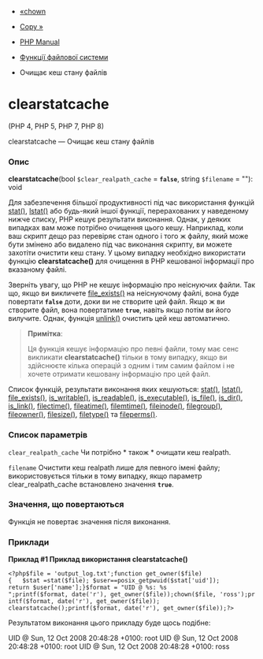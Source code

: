 - [«chown](function.chown.md)
- [Copy »](function.copy.md)

- [PHP Manual](index.md)
- [Функції файлової системи](ref.filesystem.md)
- Очищає кеш стану файлів

# clearstatcache

(PHP 4, PHP 5, PHP 7, PHP 8)

clearstatcache — Очищає кеш стану файлів

### Опис

**clearstatcache**(bool `$clear_realpath_cache` = **`false`**, string
`$filename` = ""): void

Для забезпечення більшої продуктивності під час використання функцій
[stat()](function.stat.md), [lstat()](function.lstat.md) або будь-який
іншої функції, перерахованих у наведеному нижче списку, PHP кешує
результати виконання. Однак, у деяких випадках вам може
потрібно очищення цього кешу. Наприклад, коли ваш скрипт дещо
раз перевіряє стан одного і того ж файлу, який може бути
змінено або видалено під час виконання скрипту, ви можете захотіти
очистити кеш стану. У цьому випадку необхідно використати функцію
**clearstatcache()** для очищення в PHP кешованої інформації про
вказаному файлі.

Зверніть увагу, що PHP не кешує інформацію про неіснуючих
файли. Так що, якщо ви викличете
[file_exists()](function.file-exists.md) на неіснуючому файлі, вона
буде повертати **`false`** доти, доки ви не створите цей файл.
Якщо ж ви створите файл, вона повертатиме **`true`**, навіть якщо
потім ви його вилучите. Однак, функція [unlink()](function.unlink.md)
очистить цей кеш автоматично.

> **Примітка**:
>
> Ця функція кешує інформацію про певні файли, тому
> має сенс викликати **clearstatcache()** тільки в тому випадку, якщо ви
> здійснюєте кілька операцій з одним і тим самим файлом і не хочете
> отримати кешовану інформацію про цей файл.

Список функцій, результати виконання яких кешуються:
[stat()](function.stat.md), [lstat()](function.lstat.md),
[file_exists()](function.file-exists.md),
[is_writable()](function.is-writable.md),
[is_readable()](function.is-readable.md),
[is_executable()](function.is-executable.md),
[is_file()](function.is-file.md), [is_dir()](function.is-dir.md),
[is_link()](function.is-link.md),
[filectime()](function.filectime.md),
[fileatime()](function.fileatime.md),
[filemtime()](function.filemtime.md),
[fileinode()](function.fileinode.md),
[filegroup()](function.filegroup.md),
[fileowner()](function.fileowner.md),
[filesize()](function.filesize.md),
[filetype()](function.filetype.md) та
[fileperms()](function.fileperms.md).

### Список параметрів

`clear_realpath_cache`
Чи потрібно * також * очищати кеш realpath.

`filename`
Очистити кеш realpath лише для певного імені файлу; використовується
тільки в тому випадку, якщо параметр clear_realpath_cache встановлено
значення **`true`**.

### Значення, що повертаються

Функція не повертає значення після виконання.

### Приклади

**Приклад #1 Приклад використання **clearstatcache()****

` <?php$file = 'output_log.txt';function get_owner($file){   $stat =stat($file); $user==posix_getpwuid($stat['uid']); return $user['name'];}$format = "UID @ %s: %s
";printf($format, date('r'), get_owner($file));chown($file, 'ross');printf($format, date('r'), get_owner($file)); clearstatcache();printf($format, date('r'), get_owner($file));?> `

Результатом виконання цього прикладу буде щось подібне:

UID @ Sun, 12 Oct 2008 20:48:28 +0100: root
UID @ Sun, 12 Oct 2008 20:48:28 +0100: root
UID @ Sun, 12 Oct 2008 20:48:28 +0100: ross
